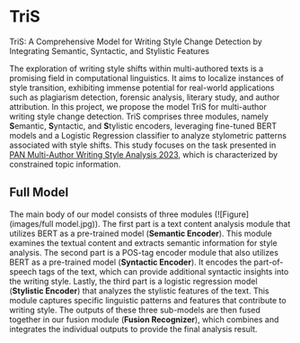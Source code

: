 # TriS
TriS: A Comprehensive Model for Writing Style Change Detection by Integrating Semantic, Syntactic, and Stylistic Features

The exploration of writing style shifts within multi-authored texts is a promising field in computational linguistics. It aims to localize instances of style transition, exhibiting immense potential for real-world applications such as plagiarism detection, forensic analysis, literary study, and author attribution. In this project, we propose the model TriS for multi-author writing style change detection. TriS comprises three modules, namely **S**emantic, **S**yntactic, and **S**tylistic encoders, leveraging fine-tuned BERT models and a Logistic Regression classifier to analyze stylometric patterns associated with style shifts. This study focuses on the task presented in [PAN Multi-Author Writing Style Analysis 2023](https://pan.webis.de/clef23/pan23-web/style-change-detection.html), which is characterized by constrained topic information.

## Full Model
The main body of our model consists of three modules (![Figure](images/full model.jpg)). The first part is a text content analysis module that utilizes BERT as a pre-trained model (**Semantic Encoder**). This module examines the textual content and extracts semantic information for style analysis. The second part is a POS-tag encoder module that also utilizes BERT as a pre-trained model (**Syntactic Encoder**). It encodes the part-of-speech tags of the text, which can provide additional syntactic insights into the writing style. Lastly, the third part is a logistic regression model (**Stylistic Encoder**) that analyzes the stylistic features of the text. This module captures specific linguistic patterns and features that contribute to writing style. The outputs of these three sub-models are then fused together in our fusion module (**Fusion Recognizer**), which combines and integrates the individual outputs to provide the final analysis result.
